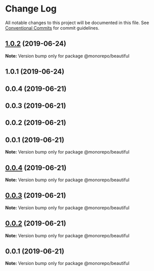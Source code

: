 # Change Log

All notable changes to this project will be documented in this file.
See [Conventional Commits](https://conventionalcommits.org) for commit guidelines.

## [1.0.2](https://github.com/perna/monorepo/compare/@monorepo/beautiful@1.0.1...@monorepo/beautiful@1.0.2) (2019-06-24)

**Note:** Version bump only for package @monorepo/beautiful





## 1.0.1 (2019-06-24)



## 0.0.4 (2019-06-21)



## 0.0.3 (2019-06-21)



## 0.0.2 (2019-06-21)



## 0.0.1 (2019-06-21)

**Note:** Version bump only for package @monorepo/beautiful





## [0.0.4](https://github.com/perna/monorepo/compare/v0.0.3...v0.0.4) (2019-06-21)

**Note:** Version bump only for package @monorepo/beautiful





## [0.0.3](https://github.com/perna/monorepo/compare/v0.0.2...v0.0.3) (2019-06-21)

**Note:** Version bump only for package @monorepo/beautiful





## [0.0.2](https://github.com/perna/monorepo/compare/v0.0.1...v0.0.2) (2019-06-21)

**Note:** Version bump only for package @monorepo/beautiful





## 0.0.1 (2019-06-21)

**Note:** Version bump only for package @monorepo/beautiful
